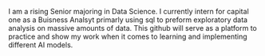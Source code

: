 I am a rising Senior majoring in Data Science. I currently intern for capital one
as a Buisness Analsyt primarly using sql to preform exploratory data analysis on
massive amounts of data. This github will serve as a platform to practice and show
my work when it comes to learning and implementing different AI models.

<!---
YussefA/YussefA is a ✨ special ✨ repository because its `README.md` (this file) appears on your GitHub profile.
You can click the Preview link to take a look at your changes.
--->
